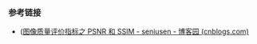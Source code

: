 ### 参考链接

* ([图像质量评价指标之 PSNR 和 SSIM - seniusen - 博客园 (cnblogs.com)](https://www.cnblogs.com/seniusen/p/10012656.html)